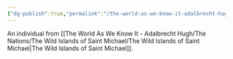 ```yaml
---
{"dg-publish":true,"permalink":"/the-world-as-we-know-it-adalbrecht-hugh/the-nations/the-wild-islands-of-saint-michael/michaelian/"}
---
```


An individual from [[The World As We Know It - Adalbrecht Hugh/The Nations/The Wild Islands of Saint Michael/The Wild Islands of Saint Michael\|The Wild Islands of Saint Michael]].